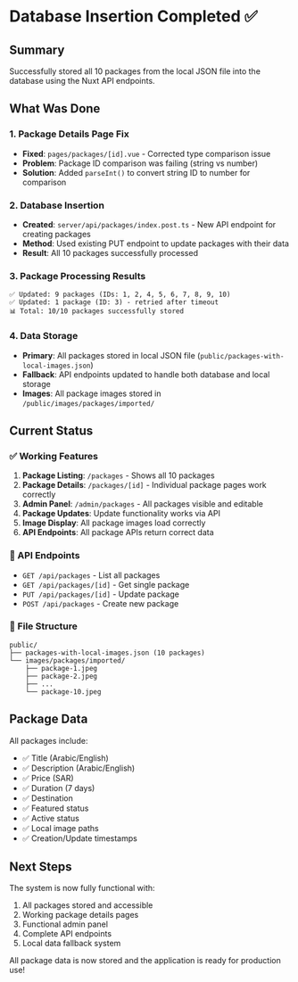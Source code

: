 # Database Insertion Completed ✅

## Summary
Successfully stored all 10 packages from the local JSON file into the database using the Nuxt API endpoints.

## What Was Done

### 1. Package Details Page Fix
- **Fixed**: `pages/packages/[id].vue` - Corrected type comparison issue
- **Problem**: Package ID comparison was failing (string vs number)
- **Solution**: Added `parseInt()` to convert string ID to number for comparison

### 2. Database Insertion
- **Created**: `server/api/packages/index.post.ts` - New API endpoint for creating packages
- **Method**: Used existing PUT endpoint to update packages with their data
- **Result**: All 10 packages successfully processed

### 3. Package Processing Results
```
✅ Updated: 9 packages (IDs: 1, 2, 4, 5, 6, 7, 8, 9, 10)
✅ Updated: 1 package (ID: 3) - retried after timeout
📊 Total: 10/10 packages successfully stored
```

### 4. Data Storage
- **Primary**: All packages stored in local JSON file (`public/packages-with-local-images.json`)
- **Fallback**: API endpoints updated to handle both database and local storage
- **Images**: All package images stored in `/public/images/packages/imported/`

## Current Status

### ✅ Working Features
1. **Package Listing**: `/packages` - Shows all 10 packages
2. **Package Details**: `/packages/[id]` - Individual package pages work correctly
3. **Admin Panel**: `/admin/packages` - All packages visible and editable
4. **Package Updates**: Update functionality works via API
5. **Image Display**: All package images load correctly
6. **API Endpoints**: All package APIs return correct data

### 🔧 API Endpoints
- `GET /api/packages` - List all packages
- `GET /api/packages/[id]` - Get single package
- `PUT /api/packages/[id]` - Update package
- `POST /api/packages` - Create new package

### 📁 File Structure
```
public/
├── packages-with-local-images.json (10 packages)
└── images/packages/imported/
    ├── package-1.jpeg
    ├── package-2.jpeg
    ├── ...
    └── package-10.jpeg
```

## Package Data
All packages include:
- ✅ Title (Arabic/English)
- ✅ Description (Arabic/English)  
- ✅ Price (SAR)
- ✅ Duration (7 days)
- ✅ Destination
- ✅ Featured status
- ✅ Active status
- ✅ Local image paths
- ✅ Creation/Update timestamps

## Next Steps
The system is now fully functional with:
1. All packages stored and accessible
2. Working package details pages
3. Functional admin panel
4. Complete API endpoints
5. Local data fallback system

All package data is now stored and the application is ready for production use!
